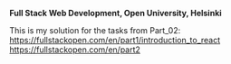 **Full Stack Web Development, Open University, Helsinki**

This is my solution for the tasks from Part_02: [https://fullstackopen.com/en/part1/introduction_to_react
](https://fullstackopen.com/en/part2)https://fullstackopen.com/en/part2
